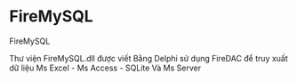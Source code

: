 # FireMySQL
FireMySQL

Thư viện FireMySQL.dll được viết Bằng Delphi sử dụng FireDAC để truy xuất dữ liệu Ms Excel - Ms Access - SQLite Và Ms Server

